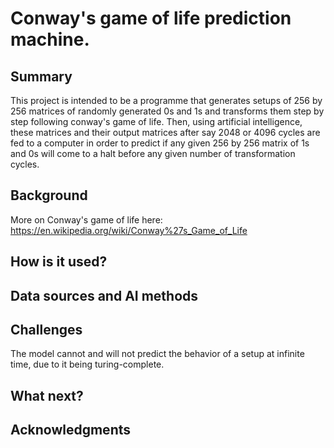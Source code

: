# Conway's game of life prediction machine.

## Summary

This project is intended to be a programme that generates setups of 256 by 256 matrices of randomly generated 0s and 1s and transforms them step by step following conway's game of life. Then, using artificial intelligence, these matrices and their output matrices after say 2048 or 4096 cycles are fed to a computer in order to predict if any given 256 by 256 matrix of 1s and 0s will come to a halt before any given number of transformation cycles.


## Background

More on Conway's game of life here:
https://en.wikipedia.org/wiki/Conway%27s_Game_of_Life 


## How is it used?


## Data sources and AI methods

## Challenges

The model cannot and will not predict the behavior of a setup at infinite time, due to it being turing-complete.

## What next?

## Acknowledgments
